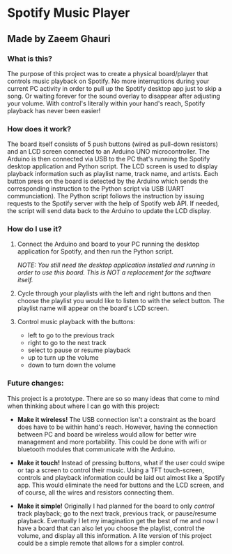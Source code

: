 # Spotify Music Player
## Made by Zaeem Ghauri

### What is this?

The purpose of this project was to create a physical board/player that controls music playback on Spotify. No more interruptions during your current PC activity in order to pull up
the Spotify desktop app just to skip a song. Or waiting forever for the sound overlay to disappear after adjusting your volume. With control's literally within your hand's reach,
Spotify playback has never been easier!

### How does it work?

The board itself consists of 5 push buttons (wired as pull-down resistors) and an LCD screen connected to an Arduino UNO microcontroller. The Arduino is then connected via USB to
the PC that's running the Spotify desktop application and Python script. The LCD screen is used to display playback information such as playlist name, track name, and artists. 
Each button press on the board is detected by the Arduino which sends the corresponding instruction to the Python script via USB (UART communciation). The Python script follows
the instruction by issuing requests to the Spotify server with the help of Spotify web API. If needed, the script will send data back to the Arduino to update the LCD display.

### How do I use it?

1. Connect the Arduino and board to your PC running the desktop application for Spotify, and then run the Python script.
   
   *NOTE: You still need the desktop application installed and running in order to use this board. This is NOT a replacement for the software itself.*
   
2. Cycle through your playlists with the left and right buttons and then choose the playlist you would like to listen to with the select button. The playlist name will 
   appear on the board's LCD screen.
   
3. Control music playback with the buttons:
   - left to go to the previous track
   - right to go to the next track
   - select to pause or resume playback
   - up to turn up the volume
   - down to turn down the volume 

### Future changes:

This project is a prototype. There are so so many ideas that come to mind when thinking about where I can go with this project:

- **Make it wireless!** The USB connection isn't a constraint as the board does have to be within hand's reach. However, having the connection between PC and board be wireless
  would allow for better wire management and more portability. This could be done with wifi or bluetooth modules that communicate with the Arduino.
  
- **Make it touch!** Instead of pressing buttons, what if the user could swipe or tap a screen to control their music. Using a TFT touch-screen, controls and playback information could
  be laid out almost like a Spotify app. This would eliminate the need for buttons and the LCD screen, and of course, all the wires and resistors connecting them.
  
- **Make it simple!** Originally I had planned for the board to only *control* track playback; go to the next track, previous track, or pause/resume playback. Eventually I let my
  imagination get the best of me and now I have a board that can also let you choose the playlist, control the volume, and display all this information. A lite version of this 
  project could be a simple remote that allows for a simpler control.
  
